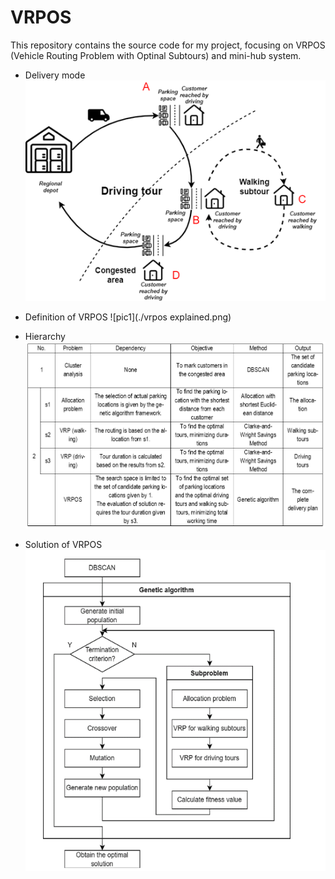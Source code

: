 # VRPOS
This repository contains the source code for my project, focusing on VRPOS (Vehicle Routing Problem with Optinal Subtours) and mini-hub system.

 * Delivery mode
![pic1](./delivery.png)

 * Definition of VRPOS
![pic1](./vrpos explained.png)

 * Hierarchy
![pic1](./subproblems.png)

 * Solution of VRPOS
![pic1](./solving.png)
